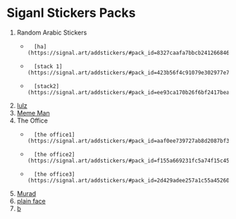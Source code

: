 # Siganl Stickers Packs
1.  Random Arabic Stickers
    -       [ha](https://signal.art/addstickers/#pack_id=8327caafa7bbcb24126684640644f75f&pack_key=0da2f1ac4f455c8c10b27add9ce1f233077efeb6dcfbc547569543429d5cbe96)
    -       [stack 1](https://signal.art/addstickers/#pack_id=423b56f4c91079e302977e71e5852630&pack_key=90198f28313ccf0d6c3aac54b1a336274f27e95fc918ebe3bc335a53dca534cf)
    -       [stack2](https://signal.art/addstickers/#pack_id=ee93ca170b26f6bf2417bea30e03af91&pack_key=2077e7c7c7bf5286d273f97b23b0663cc1dcdbf63e51f9fc163cb992a0920315)
2.  [lulz](https://signal.art/addstickers/#pack_id=425320ed7b3dc2402b7e123274fffb76&pack_key=5c66b992fc724a7baf8c049441b976432c4fb99b988e4c60f3dcdc58b32b8dbf)
3.  [Meme Man](https://signal.art/addstickers/#pack_id=83a2e0b144054a10e35ac52578c15a1b&pack_key=33cd96808b1ac4116ff7d61c3d1d2e04e920cbaca5594d0e79b5846db4070bad)
4.  The Office
    -       [the office1](https://signal.art/addstickers/#pack_id=aaf0ee739727ab8d2087bf3e80716f62&pack_key=6eabcc8089edbf51dc443eaccf6c8bb49f27f626cc28fe3616d3b24598c2e2e4)
    -       [the office2](https://signal.art/addstickers/#pack_id=f155a669231fc5a74f15c45a197587d5&pack_key=adaa4da97deb0d4de69ac2f751ffe345e8870ff016c10cdc0a719fc633f35f37)
    -       [the office3](https://signal.art/addstickers/#pack_id=2d429adee257a1c55a45260f1f36a534&pack_key=31414de9ed16f960a58dedff8b8b0aef98cc069f8e00cde86962d29e7e4876b)
5.  [Murad](https://signal.art/addstickers/#pack_id=343cd1e8141d47fd5a6f07047ec5be90&pack_key=5848ff2bd4c69cdc948c98b1a448a9bd3619aabe4b4fdb0c34b6426e2d904772)
6. [plain face](https://signal.art/addstickers/#pack_id=2cbd220e4c256804bd892b86ab1d41ef&pack_key=9003715b50fd1c0eb527e6f3256fe3885ea351f907ec23ffa25c80ef55b98c70)
7.  [b](https://signal.art/addstickers/#pack_id=49e17d67558610d2eba06087d9b9d26d&pack_key=5119c263757cb3ae2dee151549df15d46dead273d6ea9b7467220dc8e4748da3)
